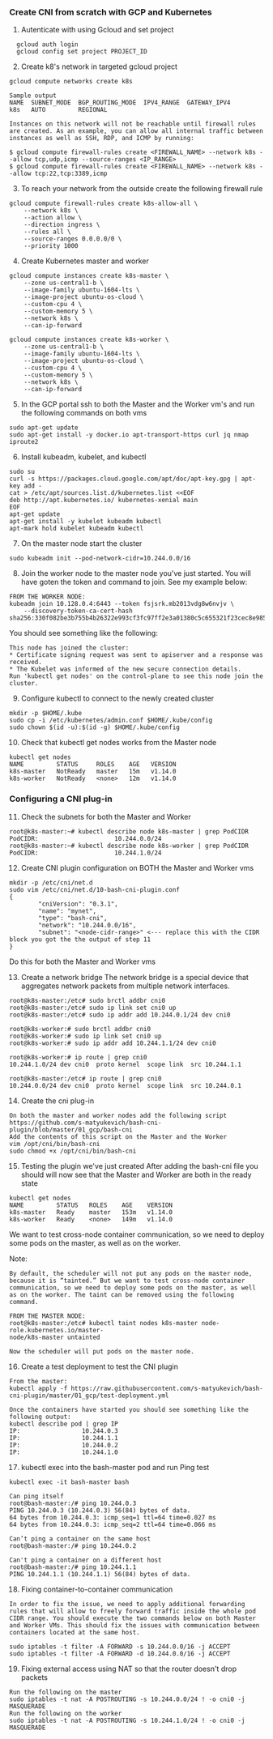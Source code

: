 ### Create CNI from scratch with GCP and Kubernetes 

1. Autenticate with using Gcloud and set project
```
  gcloud auth login
  gcloud config set project PROJECT_ID
```

2. Create k8's network in targeted gcloud project
```
gcloud compute networks create k8s

Sample output
NAME  SUBNET_MODE  BGP_ROUTING_MODE  IPV4_RANGE  GATEWAY_IPV4
k8s   AUTO         REGIONAL

Instances on this network will not be reachable until firewall rules
are created. As an example, you can allow all internal traffic between
instances as well as SSH, RDP, and ICMP by running:

$ gcloud compute firewall-rules create <FIREWALL_NAME> --network k8s --allow tcp,udp,icmp --source-ranges <IP_RANGE>
$ gcloud compute firewall-rules create <FIREWALL_NAME> --network k8s --allow tcp:22,tcp:3389,icmp
```


3. To reach your network from the outside create the following firewall rule
```
gcloud compute firewall-rules create k8s-allow-all \
    --network k8s \
    --action allow \
    --direction ingress \
    --rules all \
    --source-ranges 0.0.0.0/0 \
    --priority 1000
```

4. Create Kubernetes master and worker 
```
gcloud compute instances create k8s-master \
    --zone us-central1-b \
    --image-family ubuntu-1604-lts \
    --image-project ubuntu-os-cloud \
    --custom-cpu 4 \
    --custom-memory 5 \
    --network k8s \
    --can-ip-forward

gcloud compute instances create k8s-worker \
    --zone us-central1-b \
    --image-family ubuntu-1604-lts \
    --image-project ubuntu-os-cloud \
    --custom-cpu 4 \
    --custom-memory 5 \
    --network k8s \
    --can-ip-forward
```

5. In the GCP portal ssh to both the Master and the Worker vm's and run the following commands on both vms
```
sudo apt-get update
sudo apt-get install -y docker.io apt-transport-https curl jq nmap iproute2
```

6. Install kubeadm, kubelet, and kubectl
```
sudo su
curl -s https://packages.cloud.google.com/apt/doc/apt-key.gpg | apt-key add -
cat > /etc/apt/sources.list.d/kubernetes.list <<EOF
deb http://apt.kubernetes.io/ kubernetes-xenial main
EOF
apt-get update
apt-get install -y kubelet kubeadm kubectl
apt-mark hold kubelet kubeadm kubectl
```

7. On the master node start the cluster
```
sudo kubeadm init --pod-network-cidr=10.244.0.0/16
```

8. Join the worker node to the master node you've just started. You will have goten the token and command to join. See my example below:

```
FROM THE WORKER NODE:
kubeadm join 10.128.0.4:6443 --token fsjsrk.mb2013vdg8w6nvjv \
    --discovery-token-ca-cert-hash sha256:330f082be3b755b4b26322e993cf3fc97ff2e3a01380c5c655321f23cec8e985
```

You should see something like the following:
```
This node has joined the cluster:
* Certificate signing request was sent to apiserver and a response was received.
* The Kubelet was informed of the new secure connection details.
Run 'kubectl get nodes' on the control-plane to see this node join the cluster.
```

9. Configure kubectl to connect to the newly created cluster
```
mkdir -p $HOME/.kube
sudo cp -i /etc/kubernetes/admin.conf $HOME/.kube/config
sudo chown $(id -u):$(id -g) $HOME/.kube/config
```

10. Check that kubectl get nodes works from the Master node
```
kubectl get nodes 
NAME         STATUS     ROLES    AGE   VERSION
k8s-master   NotReady   master   15m   v1.14.0
k8s-worker   NotReady   <none>   12m   v1.14.0
```

### Configuring a CNI plug-in

11. Check the subnets for both the Master and Worker
```
root@k8s-master:~# kubectl describe node k8s-master | grep PodCIDR
PodCIDR:                     10.244.0.0/24
root@k8s-master:~# kubectl describe node k8s-worker | grep PodCIDR
PodCIDR:                     10.244.1.0/24
```

12. Create CNI plugin configuration on BOTH the Master and Worker vms
```
mkdir -p /etc/cni/net.d
sudo vim /etc/cni/net.d/10-bash-cni-plugin.conf
{
        "cniVersion": "0.3.1",
        "name": "mynet",
        "type": "bash-cni",
        "network": "10.244.0.0/16",  
        "subnet": "<node-cidr-range>" <--- replace this with the CIDR block you got the the output of step 11
}
```
Do this for both the Master and Worker vms

13. Create a network bridge
The network bridge is a special device that aggregates network packets from multiple network interfaces. 

```
root@k8s-master:/etc# sudo brctl addbr cni0
root@k8s-master:/etc# sudo ip link set cni0 up
root@k8s-master:/etc# sudo ip addr add 10.244.0.1/24 dev cni0

root@k8s-worker:# sudo brctl addbr cni0
root@k8s-worker:# sudo ip link set cni0 up
root@k8s-worker:# sudo ip addr add 10.244.1.1/24 dev cni0

root@k8s-worker:# ip route | grep cni0
10.244.1.0/24 dev cni0  proto kernel  scope link  src 10.244.1.1 

root@k8s-master:/etc# ip route | grep cni0
10.244.0.0/24 dev cni0  proto kernel  scope link  src 10.244.0.1 
```

14. Create the cni plug-in 
```
On both the master and worker nodes add the following script 
https://github.com/s-matyukevich/bash-cni-plugin/blob/master/01_gcp/bash-cni
Add the contents of this script on the Master and the Worker
vim /opt/cni/bin/bash-cni
sudo chmod +x /opt/cni/bin/bash-cni
```

15. Testing the plugin we've just created
After adding the bash-cni file you should will now see that the Master and Worker are both in the ready state
```
kubectl get nodes 
NAME         STATUS   ROLES    AGE    VERSION
k8s-master   Ready    master   153m   v1.14.0
k8s-worker   Ready    <none>   149m   v1.14.0
```
We want to test cross-node container communication, so we need to deploy some pods on the master, as well as on the worker.

Note:
```
By default, the scheduler will not put any pods on the master node, because it is “tainted.” But we want to test cross-node container communication, so we need to deploy some pods on the master, as well as on the worker. The taint can be removed using the following command.

FROM THE MASTER NODE:
root@k8s-master:/etc# kubectl taint nodes k8s-master node-role.kubernetes.io/master-
node/k8s-master untainted

Now the scheduler will put pods on the master node.
```

16. Create a test deployment to test the CNI plugin
```
From the master:
kubectl apply -f https://raw.githubusercontent.com/s-matyukevich/bash-cni-plugin/master/01_gcp/test-deployment.yml

Once the containers have started you should see something like the following output:
kubectl describe pod | grep IP
IP:                 10.244.0.3
IP:                 10.244.1.1
IP:                 10.244.0.2
IP:                 10.244.1.0

```

17. kubectl exec into the bash-master pod and run Ping test
```
kubectl exec -it bash-master bash

Can ping itself
root@bash-master:/# ping 10.244.0.3
PING 10.244.0.3 (10.244.0.3) 56(84) bytes of data.
64 bytes from 10.244.0.3: icmp_seq=1 ttl=64 time=0.027 ms
64 bytes from 10.244.0.3: icmp_seq=2 ttl=64 time=0.066 ms

Can’t ping a container on the same host
root@bash-master:/# ping 10.244.0.2

Can't ping a container on a different host
root@bash-master:/# ping 10.244.1.1
PING 10.244.1.1 (10.244.1.1) 56(84) bytes of data.

```

18. Fixing container-to-container communication

```
In order to fix the issue, we need to apply additional forwarding rules that will allow to freely forward traffic inside the whole pod CIDR range. You should execute the two commands below on both Master and Worker VMs. This should fix the issues with communication between containers located at the same host.

sudo iptables -t filter -A FORWARD -s 10.244.0.0/16 -j ACCEPT
sudo iptables -t filter -A FORWARD -d 10.244.0.0/16 -j ACCEPT
```

19. Fixing external access using NAT so that the router doesn't drop packets 

```
Run the following on the master
sudo iptables -t nat -A POSTROUTING -s 10.244.0.0/24 ! -o cni0 -j MASQUERADE
Run the following on the worker
sudo iptables -t nat -A POSTROUTING -s 10.244.1.0/24 ! -o cni0 -j MASQUERADE
```
